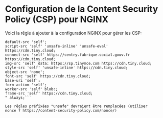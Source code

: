 # Configuration de la Content Security Policy (CSP) pour NGINX

Voici la rêgle à ajouter à la configuration NGINX pour gérer les CSP:


```add_header Content-Security-Policy "
default-src 'self';
script-src 'self' 'unsafe-inline' 'unsafe-eval' https://cdn.tiny.cloud;
connect-src 'self' https://sentry.fabrique.social.gouv.fr https://cdn.tiny.cloud;
img-src 'self' data: https://sp.tinymce.com https://cdn.tiny.cloud;
style-src 'self' 'unsafe-inline' https://cdn.tiny.cloud;
object-src 'none';
font-src 'self' https://cdn.tiny.cloud;
base-uri 'self';
form-action 'self';
worker-src 'self' blob:;
frame-src 'self' https://cdn.tiny.cloud;
" always;```

Les rêgles préfixées "unsafe" devraient être remplacées (utiliser nonce ? https://content-security-policy.com/nonce/)